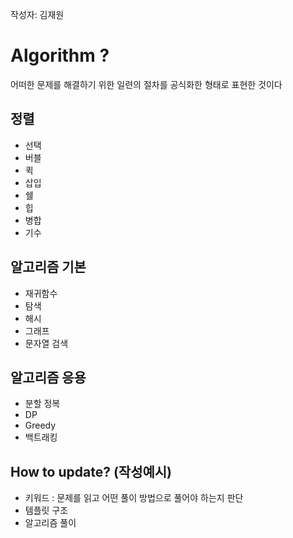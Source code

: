 작성자: 김재원
# Algorithm ?
 어떠한 문제를 해결하기 위한 일련의 절차를 공식화한 형태로 표현한 것이다

## 정렬
- 선택
- 버블
- 퀵 
- 삽입
- 쉘
- 힙
- 병합
- 기수

## 알고리즘 기본
- 재귀함수
- 탐색
- 해시
- 그래프
- 문자열 검색

## 알고리즘 응용
- 분할 정복
- DP
- Greedy
- 백트래킹


## How to update? (작성예시)
- 키워드 : 문제를 읽고 어떤 풀이 방법으로 풀어야 하는지 판단
- 템플릿 구조
- 알고리즘 풀이


